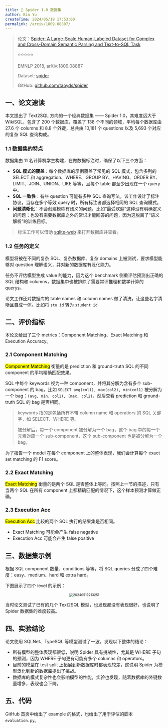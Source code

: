 ```yaml
---
title: 🐋 Spider 1.0 数据集
author: Bin Yu
createTime: 2024/05/19 17:53:00
permalink: /arxiv/1809.08887/
---
```


> 论文：[Spider: A Large-Scale Human-Labeled Dataset for Complex and Cross-Domain Semantic Parsing and Text-to-SQL Task](http://arxiv.org/abs/1809.08887)
>
> ⭐⭐⭐⭐⭐
>
> EMNLP 2018, arXiv:1809.08887
>
> Dataset: [spider](https://yale-lily.github.io/spider)
>
> GitHub: [github.com/taoyds/spider](https://github.com/taoyds/spider)

## 一、论文速读

本文提出了 Text2SQL 方向的一个经典数据集 —— Spider 1.0，其难度远大于 WikiSQL，包含了 200 个数据库，覆盖了 138 个不同的领域，平均每个数据库由 27.6 个 columns 和 8.8 个外键，总共由 10,181 个 questions 以及 5,693 个对应的复杂 SQL 查询构成。

### 1.1 数据集的特点

数据集由 11 名计算机学生构建，在做数据标注时，确保了以下三个方面：

- **SQL 模式的覆盖**：每个数据库的示例覆盖了常见的 SQL 模式，包含多列的 SELECT 和 aggregation、WHERE、GROUP BY、HAVING、ORDER BY、LIMIT、JOIN、UNION、LIKE 等等，且每个 table 都至少出现在一个 query 中。
- **SQL 一致性**：有些 question 可能有多种 SQL 查询写法，该工作设计了标注协议，当存在多个等效 query 时，所有标注者都选择相同的 SQL 查询模式。
- **问题清晰化**：不会创建模糊有歧义的问题，比如“最受欢迎”这种没有明确定义的问题；也没有需要数据库之外的常识才能回答的问题，因为这脱离了“语义解析”的训练目标。

> 标注工作可以借助 [sqlite-web](https://github.com/coleifer/sqlite-web) 来打开数据库并查看。

### 1.2 任务的定义

模型将被在不同的复杂 SQL、复杂数据库、复杂 domains 上被测试，要求模型能够对 question 理解语义，并对新的数据库有泛化能力。

任务不评估模型生成 value 的能力，因为这个 benchmark 侧重评估预测出正确的 SQL 结构和 columns，数据集中也被排除了需要常识推理和数学计算的 querys。

论文工作还对数据库的 table names 和 column names 做了清洗，让这些名字清晰且自成一体。比如将 `stu id` 转为 `student id`

## 二、评价指标

本论文给出了三个 metrics：Component Matching、Exact Matching 和 Execution Accuracy。

### 2.1 Component Matching

<mark>Component Matching</mark> 衡量的是 prediction 和 ground-truth SQL 的不同 component 的平均精确匹配效果。

SQL 中每个 keywords 视为一种 component，并将其分解为含有多个 sub-component 的 bag。比如 `SELECT avg(col1), max(col2), min(col1)` 被分解为一个 bag：`(avg, min, col1), (max, col2)`，然后查看 prediction 和 ground-truth SQL 的 bag 是否相同。

> keywords 指的是包括所有不带 column name 和 operatiors 的 SQL 关键字，如 SELECT、WHERE 等。
>
> 被分解后，每一个 component 被分解为一个 bag，这个 bag 中的每一个元素对应一个 sub-component，这个 sub-component 也是被分解为一个 bag。

为了报告一个 model 在每个 component 上的整体表现，我们会计算每个 exact set matching 的 F1 score。

### 2.2 Exact Matching

<mark>Exact Matching</mark> 衡量的是两个 SQL 是否整体上等同。按照上一节的描述，只有当两个 SQL 在所有 component 上都精确匹配的情况下，这个样本预测才算做正确。

### 2.3 Execution Acc

<mark>Execution Acc</mark> 比较的两个 SQL 执行的结果集是否相同。

- Exact Matching 可能会产生 false negative
- Execution Acc 可能会产生 false positive

## 三、数据集示例

根据 SQL component 数量、conditions 等等，将 SQL queries 分成了四个难度：easy、medium、hard 和 extra hard。

下图展示了四个 level 的示例：

<center><img src="https://notebook-img-1304596351.cos.ap-beijing.myqcloud.com/img/20240519213251.png" alt="20240519213251" style="zoom:75%;"></center>

当时论文测试了已有的几个 Text2SQL 模型，也发现都没有表现很好，也说明了 Spider 数据集的难度较高。

## 四、实验结论

论文使用 SQLNet、TypeSQL 等模型测试了一波，发现以下整体的结论：

- 所有模型的整体表现都很低，说明 Spider 具有挑战性，尤其是 WHERE 子句的预测，因为 WHERE 子句更有可能有多个 columns 和 operators。
- 目前的模型在 test split 上拓展到新数据库时都表现较差，这说明 Spider 为模型泛化到新的数据库提出了挑战。
- 数据库的模式复杂性也会影响模型的性能，实验也发现，随着数据库的外键数量增多，表现也会下降。

## 五、代码

GitHub 首页中给出了 example 的格式，也给出了用于评估的脚本 `evaluation.py`。

